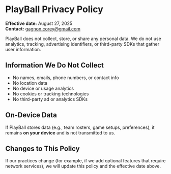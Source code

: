 # PlayBall Privacy Policy

**Effective date:** August 27, 2025  
**Contact:** gagnon.corey@gmail.com

PlayBall does not collect, store, or share any personal data. We do not use analytics, tracking, advertising identifiers, or third-party SDKs that gather user information.

## Information We Do Not Collect
- No names, emails, phone numbers, or contact info  
- No location data  
- No device or usage analytics  
- No cookies or tracking technologies  
- No third-party ad or analytics SDKs

## On-Device Data
If PlayBall stores data (e.g., team rosters, game setups, preferences), it remains **on your device** and is not transmitted to us.

## Changes to This Policy
If our practices change (for example, if we add optional features that require network services), we will update this policy and the effective date above.
